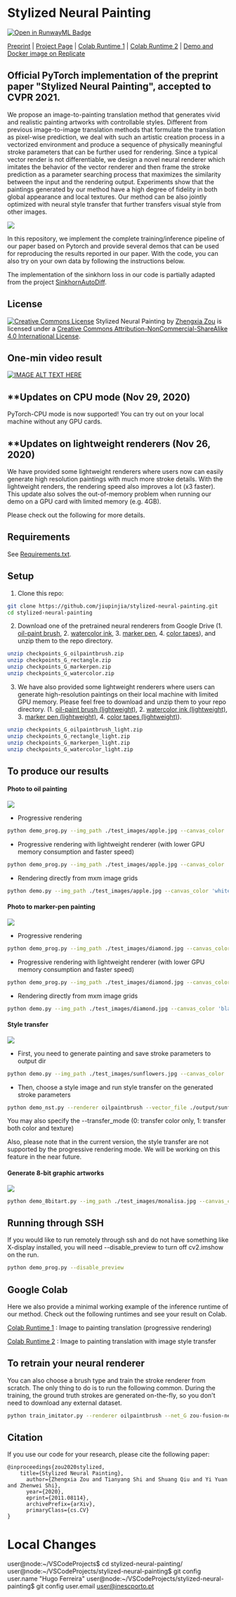 # Stylized Neural Painting 

[![Open in RunwayML Badge](https://open-app.runwayml.com/gh-badge.svg)](https://open-app.runwayml.com/?model=akhaliq/stylized-neural-painting)

[Preprint](<https://arxiv.org/abs/2011.08114>) | [Project Page](<https://jiupinjia.github.io/neuralpainter/>)  | [Colab Runtime 1](<https://colab.research.google.com/drive/1XwZ4VI12CX2v9561-WD5EJwoSTJPFBbr?usp=sharing/>)  | [Colab Runtime 2](<https://colab.research.google.com/drive/1ch_41GtcQNQT1NLOA21vQJ_rQOjjv9D8?usp=sharing/>)  | [Demo and Docker image on Replicate](https://replicate.ai/jiupinjia/stylized-neural-painting-oil)

## Official PyTorch implementation of the preprint paper "Stylized Neural Painting", accepted to CVPR 2021.

We propose an image-to-painting translation method that generates vivid and realistic painting artworks with controllable styles. Different from previous image-to-image translation methods that formulate the translation as pixel-wise prediction, we deal with such an artistic creation process in a vectorized environment and produce a sequence of physically meaningful stroke parameters that can be further used for rendering. Since a typical vector render is not differentiable, we design a novel neural renderer which imitates the behavior of the vector renderer and then frame the stroke prediction as a parameter searching process that maximizes the similarity between the input and the rendering output. Experiments show that the paintings generated by our method have a high degree of fidelity in both global appearance and local textures. Our method can be also jointly optimized with neural style transfer that further transfers visual style from other images.

![](./gallery/gif_teaser_1.gif)



In this repository, we implement the complete training/inference pipeline of our paper based on Pytorch and provide several demos that can be used for reproducing the results reported in our paper. With the code, you can also try on your own data by following the instructions below.

The implementation of the sinkhorn loss in our code is partially adapted from the project [SinkhornAutoDiff](https://github.com/gpeyre/SinkhornAutoDiff).



## License
<a rel="license" href="http://creativecommons.org/licenses/by-nc-sa/4.0/"><img alt="Creative Commons License" style="border-width:0" src="https://i.creativecommons.org/l/by-nc-sa/4.0/88x31.png" /></a><span xmlns:dct="http://purl.org/dc/terms/" property="dct:title">  Stylized Neural Painting</span> by <a xmlns:cc="http://creativecommons.org/ns#" href="http://www-personal.umich.edu/~zzhengxi/">Zhengxia Zou</a> is licensed under a <a rel="license" href="http://creativecommons.org/licenses/by-nc-sa/4.0/">Creative Commons Attribution-NonCommercial-ShareAlike 4.0 International License</a>.




## One-min video result

[![IMAGE ALT TEXT HERE](https://img.youtube.com/vi/oerb-nwrXhk/0.jpg)](https://www.youtube.com/watch?v=oerb-nwrXhk)



## **Updates on CPU mode (Nov 29, 2020)

PyTorch-CPU mode is now supported! You can try out on your local machine without any GPU cards.




## **Updates on lightweight renderers (Nov 26, 2020)

We have provided some lightweight renderers where users now can easily generate high resolution paintings with much more stroke details. With the lightweight renders, the rendering speed also improves a lot (x3 faster). This update also solves the out-of-memory problem when running our demo on a GPU card with limited memory (e.g. 4GB). 

Please check out the following for more details.



## Requirements

See [Requirements.txt](Requirements.txt).




## Setup

1. Clone this repo:

```bash
git clone https://github.com/jiupinjia/stylized-neural-painting.git 
cd stylized-neural-painting
```

2. Download one of the pretrained neural renderers from Google Drive (1. [oil-paint brush](https://drive.google.com/file/d/1sqWhgBKqaBJggl2A8sD1bLSq2_B1ScMG/view?usp=sharing), 2. [watercolor ink](https://drive.google.com/file/d/19Yrj15v9kHvWzkK9o_GSZtvQaJPmcRYQ/view?usp=sharing), 3. [marker pen](https://drive.google.com/file/d/1XsjncjlSdQh2dbZ3X1qf1M8pDc8GLbNy/view?usp=sharing), 4. [color tapes](https://drive.google.com/file/d/162ykmRX8TBGVRnJIof8NeqN7cuwwuzIF/view?usp=sharing)), and unzip them to the repo directory.

```bash
unzip checkpoints_G_oilpaintbrush.zip
unzip checkpoints_G_rectangle.zip
unzip checkpoints_G_markerpen.zip
unzip checkpoints_G_watercolor.zip
```


3. We have also provided some lightweight renderers where users can generate high-resolution paintings on their local machine  with limited GPU memory.  Please feel free to download and unzip them to your repo directory. (1. [oil-paint brush (lightweight)](https://drive.google.com/file/d/1kcXsx2nDF3b3ryYOwm3BjmfwET9lfFht/view?usp=sharing), 2. [watercolor ink (lightweight)](https://drive.google.com/file/d/1FoclmDOL6d1UT12-aCDwYMcXQKSK6IWA/view?usp=sharing), 3. [marker pen (lightweight)](https://drive.google.com/file/d/1pP99btR2XV3GtDHFXd8klpdQRSc0prLx/view?usp=sharing), 4. [color tapes (lightweight)](https://drive.google.com/file/d/1aHyc9ukObmCeaecs8o-a6p-SCjeKlvVZ/view?usp=sharing)).

```bash
unzip checkpoints_G_oilpaintbrush_light.zip
unzip checkpoints_G_rectangle_light.zip
unzip checkpoints_G_markerpen_light.zip
unzip checkpoints_G_watercolor_light.zip
```



## To produce our results

#### Photo to oil painting

![](./gallery/apple_oilpaintbrush.jpg)

- Progressive rendering

```bash
python demo_prog.py --img_path ./test_images/apple.jpg --canvas_color 'white' --max_m_strokes 500 --max_divide 5 --renderer oilpaintbrush --renderer_checkpoint_dir checkpoints_G_oilpaintbrush --net_G zou-fusion-net
```

- Progressive rendering with lightweight renderer (with lower GPU memory consumption and faster speed)

```bash
python demo_prog.py --img_path ./test_images/apple.jpg --canvas_color 'white' --max_m_strokes 500 --max_divide 5 --renderer oilpaintbrush --renderer_checkpoint_dir checkpoints_G_oilpaintbrush_light --net_G zou-fusion-net-light
```

- Rendering directly from mxm image grids

```bash
python demo.py --img_path ./test_images/apple.jpg --canvas_color 'white' --max_m_strokes 500 --m_grid 5 --renderer oilpaintbrush --renderer_checkpoint_dir checkpoints_G_oilpaintbrush --net_G zou-fusion-net
```


#### Photo to marker-pen painting

![](./gallery/diamond_markerpen.jpg)

- Progressive rendering

```bash
python demo_prog.py --img_path ./test_images/diamond.jpg --canvas_color 'black' --max_m_strokes 500 --max_divide 5 --renderer markerpen --renderer_checkpoint_dir checkpoints_G_markerpen --net_G zou-fusion-net
```

- Progressive rendering with lightweight renderer (with lower GPU memory consumption and faster speed)

```bash
python demo_prog.py --img_path ./test_images/diamond.jpg --canvas_color 'black' --max_m_strokes 500 --max_divide 5 --renderer markerpen --renderer_checkpoint_dir checkpoints_G_markerpen_light --net_G zou-fusion-net-light
```

- Rendering directly from mxm image grids

```bash
python demo.py --img_path ./test_images/diamond.jpg --canvas_color 'black' --max_m_strokes 500 --m_grid 5 --renderer markerpen --renderer_checkpoint_dir checkpoints_G_markerpen --net_G zou-fusion-net
```


#### Style transfer

![](./gallery/nst.jpg)

- First, you need to generate painting and save stroke parameters to output dir

```bash
python demo.py --img_path ./test_images/sunflowers.jpg --canvas_color 'white' --max_m_strokes 500 --m_grid 5 --renderer oilpaintbrush --renderer_checkpoint_dir checkpoints_G_oilpaintbrush --net_G zou-fusion-net --output_dir ./output
```

- Then, choose a style image and run style transfer on the generated stroke parameters

```bash
python demo_nst.py --renderer oilpaintbrush --vector_file ./output/sunflowers_strokes.npz --style_img_path ./style_images/fire.jpg --content_img_path ./test_images/sunflowers.jpg --canvas_color 'white' --net_G zou-fusion-net --renderer_checkpoint_dir checkpoints_G_oilpaintbrush --transfer_mode 1
```

You may also specify the --transfer_mode (0: transfer color only, 1: transfer both color and texture)

Also, please note that in the current version, the style transfer are not supported by the progressive rendering mode. We will be working on this feature in the near future. 


#### Generate 8-bit graphic artworks

![](./gallery/8bitart.jpg)

```bash
python demo_8bitart.py --img_path ./test_images/monalisa.jpg --canvas_color 'black' --max_m_strokes 300 --max_divide 4
```



## Running through SSH

If you would like to run remotely through ssh and do not have something like X-display installed, you will need --disable_preview to turn off cv2.imshow on the run.

```bash
python demo_prog.py --disable_preview
```



## Google Colab

Here we also provide a minimal working example of the inference runtime of our method. Check out the following runtimes and see your result on Colab.

[Colab Runtime 1](https://colab.research.google.com/drive/1XwZ4VI12CX2v9561-WD5EJwoSTJPFBbr?usp=sharing/) : Image to painting translation (progressive rendering)

[Colab Runtime 2](https://colab.research.google.com/drive/1ch_41GtcQNQT1NLOA21vQJ_rQOjjv9D8?usp=sharing/) : Image to painting translation with image style transfer 



## To retrain your neural renderer

You can also choose a brush type and train the stroke renderer from scratch. The only thing to do is to run the following common. During the training, the ground truth strokes are generated on-the-fly, so you don't need to download any external dataset. 

```bash
python train_imitator.py --renderer oilpaintbrush --net_G zou-fusion-net --checkpoint_dir ./checkpoints_G --vis_dir val_out --max_num_epochs 400 --lr 2e-4 --batch_size 64
```



## Citation

If you use our code for your research, please cite the following paper:

``````
@inproceedings{zou2020stylized,
    title={Stylized Neural Painting},
      author={Zhengxia Zou and Tianyang Shi and Shuang Qiu and Yi Yuan and Zhenwei Shi},
      year={2020},
      eprint={2011.08114},
      archivePrefix={arXiv},
      primaryClass={cs.CV}
}
``````

# Local Changes


user@node:~/VSCodeProjects$ cd stylized-neural-painting/
user@node:~/VSCodeProjects/stylized-neural-painting$ git config user.name "Hugo Ferreira"
user@node:~/VSCodeProjects/stylized-neural-painting$ git config user.email user@inescporto.pt




